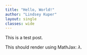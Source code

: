 ```yaml
---
title: "Hello, World!"
author: "Lindsey Kuper"
layout: single
classes: wide
---
```


<script type="text/javascript" async
  src="https://cdnjs.cloudflare.com/ajax/libs/mathjax/2.7.5/latest.js?config=TeX-MML-AM_CHTML">
</script>

This is a test post.

This should render using MathJax: $\lambda$.
